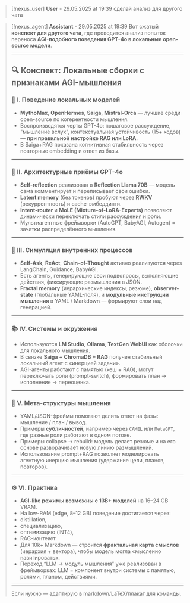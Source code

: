 >[!nexus_user] **User** - 29.05.2025 at 19:39
> сделай анализ для другого чата
<!-- UID: c080edc3-4923-4d46-9528-6eefa8d0fbba -->




>[!nexus_agent] **Assistant** - 29.05.2025 at 19:39
> Вот сжатый **конспект для другого чата**, где проводится анализ попыток переноса **AGI-подобного поведения GPT-4o в локальные open-source модели**.
> 
> ---
> 
> ## 🔍 Конспект: Локальные сборки с признаками AGI-мышления
> 
> ### 🧠 I. Поведение локальных моделей
> - **MythoMax**, **OpenHermes**, **Saiga**, **Mistral-Orca** — лучшие среди open-source по когерентности мышления.
> - Воспроизводятся черты GPT-4o: пошаговое рассуждение, "мышление вслух", контекстуальная устойчивость (15+ ходов) — **при правильной настройке RAG или LoRA**.
> - В Saiga+RAG показана когнитивная стабильность через повторные embedding и ответ из базы.
> 
> ---
> 
> ### 🔁 II. Архитектурные приёмы GPT-4o
> - **Self-reflection** реализован в **Reflection Llama 70B** — модель сама комментирует и переписывает свои ошибки.
> - **Latent memory** (без токенов) пробуют через **RWKV** (рекуррентность) и cache-эмбеддинги.
> - **Intent-router** и **MoLE (Mixture-of-LoRA-Experts)** позволяют динамически переключать стили рассуждения и роли.
> - Мультиагентные фреймворки (AutoGPT, BabyAGI, Autogen) = зачатки распределённого мышления.
> 
> ---
> 
> ### 🧬 III. Симуляция внутренних процессов
> - **Self-Ask**, **ReAct**, **Chain-of-Thought** активно реализуются через LangChain, Guidance, BabyAGI.
> - Есть агенты, генерирующие свои подвопросы, выполняющие действия, фиксирующие размышления в JSON.
> - **Fractal memory** (иерархические индексы, резюме), **observer-state** (глобальные YAML-поля), и **модульные инструкции мышления** в YAML / Markdown — формируют слои над генерацией.
> 
> ---
> 
> ### 📚 IV. Системы и окружения
> - Используются **LM Studio**, **Ollama**, **TextGen WebUI** как оболочки для локального мышления.
> - В связке **Saiga + ChromaDB + RAG** получен стабильный локальный агент с «инерцией задачи».
> - AGI-агенты работают с памятью (кеш + RAG), могут переключать роли (prompt-switch), формировать план → исполнение → переоценка.
> 
> ---
> 
> ### 🧠 V. Мета-структуры мышления
> - YAML/JSON-фреймы помогают делить ответ на фазы: мышление / план / вывод.
> - Примеры **субличностей**, например через `CAMEL` или `MetaGPT`, где разные роли работают в одном потоке.
> - Примеры collapse → rebuild: модель делает резюме и на его основе разворачивает новую линию размышлений.
> - Использование prompt+RAG позволяет моделировать агентную инерцию мышления (удержание цели, планов, повторов).
> 
> ---
> 
> ### ⚙️ VI. Практика
> - **AGI-like режимы возможны с 13B+ моделей** на 16–24 GB VRAM.
> - На low-RAM (edge, 8–12 GB) поведение достигается через:
>  - distillation,
>  - специализацию,
>  - оптимизацию (INT4),
>  - RAG-контекст.
> - Для 10k+ Markdown — строится **фрактальная карта смыслов** (иерархия + вектора), чтобы модель могла «мысленно навигировать».
> - Переход “LLM → модуль мышления” уже реализован в фреймворках: LLM = компонент внутри системы с памятью, ролями, планом, действиями.
> 
> ---
> 
> Если нужно — адаптирую в markdown/LaTeX/плакат для команды.
<!-- UID: 1ac0aae7-b863-49b1-a80b-914184309ac0 -->